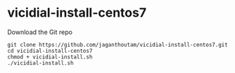 # vicidial-install-centos7

Download the Git repo


```
git clone https://github.com/jaganthoutam/vicidial-install-centos7.git
cd vicidial-install-centos7
chmod + vicidial-install.sh
./vicidial-install.sh
```

